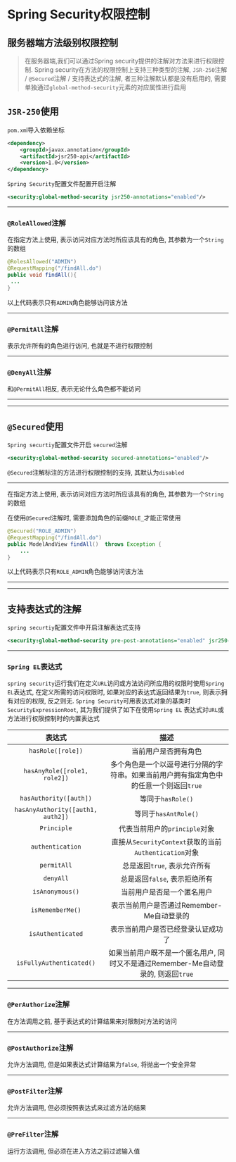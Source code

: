 # Spring Security权限控制

## 服务器端方法级别权限控制

> 在服务器端,我们可以通过Spring security提供的注解对方法来进行权限控制. Spring security在方法的权限控制上支持三种类型的注解, `JSR-250`注解 / `@Secured`注解 / 支持表达式的注解, 者三种注解默认都是没有启用的, 需要单独通过`global-method-security`元素的对应属性进行启用



## `JSR-250`使用

`pom.xm`l导入依赖坐标

```xml
<dependency>
    <groupId>javax.annotation</groupId>
    <artifactId>jsr250-api</artifactId>
    <version>1.0</version>
</dependency>
```

`Spring Security`配置文件配置开启注解

```xml
<security:global-method-security jsr250-annotations="enabled"/>
```

---

### `@RoleAllowed`注解

在指定方法上使用, 表示访问对应方法时所应该具有的角色, 其参数为一个`String`的数组

```java
@RolesAllowed("ADMIN")
@RequestMapping("/findAll.do")
public void findAll(){
 ...   
}
```

以上代码表示只有`ADMIN`角色能够访问该方法

---

### `@PermitAll`注解

表示允许所有的角色进行访问, 也就是不进行权限控制

---

### `@DenyAll`注解

和`@PermitAll`相反, 表示无论什么角色都不能访问

---

---

## `@Secured`使用

`Spring securtiy`配置文件开启 `secured`注解

```xml
<security:global-method-security secured-annotations="enabled"/>
```

`@Secured`注解标注的方法进行权限控制的支持, 其默认为`disabled`

---

在指定方法上使用, 表示访问对应方法时所应该具有的角色, 其参数为一个`String`的数组

在使用`@Secured`注解时, 需要添加角色的前缀`ROLE_`才能正常使用

```java
@Secured("ROLE_ADMIN")
@RequestMapping("/findAll.do")
public ModelAndView findAll()  throws Exception {
    ...
}
```

以上代码表示只有`ROLE_ADMIN`角色能够访问该方法

---

---

## 支持表达式的注解

`spring securtiy`配置文件中开启注解表达式支持

```xml
<security:global-method-security pre-post-annotations="enabled" jsr250-annotations="enabled" secured-annotations="enabled"/>
```

---

### `Spring EL`表达式

`spring security`运行我们在定义`URL`访问或方法访问所应用的权限时使用`Spring EL`表达式, 在定义所需的访问权限时, 如果对应的表达式返回结果为`true`, 则表示拥有对应的权限, 反之则无. `Spring Security`可用表达式对象的基类时`SecurityExpressionRoot`, 其为我们提供了如下在使用`Spring EL` 表达式对`URL`或方法进行权限控制时的内置表达式

|              表达式               |                             描述                             |
| :-------------------------------: | :----------------------------------------------------------: |
|         `hasRole([role])`         |                     当前用户是否拥有角色                     |
|   `hasAnyRole([role1, role2])`    | 多个角色是一个以逗号进行分隔的字符串。如果当前用户拥有指定角色中的任意一个则返回`true` |
|      `hasAuthority([auth])`       |                      等同于`hasRole()`                       |
| `hasAnyAuthority([auth1, auth2])` |                     等同于`hasAntRole()`                     |
|            `Principle`            |                代表当前用户的`principle`对象                 |
|         `authentication`          |    直接从`SecurityContext`获取的当前`Authentication`对象     |
|            `permitAll`            |                 总是返回`true`, 表示允许所有                 |
|             `denyAll`             |                总是返回`false`, 表示拒绝所有                 |
|          `isAnonymous()`          |                  当前用户是否是一个匿名用户                  |
|         `isRememberMe()`          |          表示当前用户是否通过Remember-Me自动登录的           |
|         `isAuthenticated`         |              表示当前用户是否已经登录认证成功了              |
|     `isFullyAuthenticated()`      | 如果当前用户既不是一个匿名用户, 同时又不是通过Remember-Me自动登录的, 则返回`true` |



---

### `@PerAuthorize`注解

在方法调用之前, 基于表达式的计算结果来对限制对方法的访问

---

### `@PostAuthorize`注解

允许方法调用, 但是如果表达式计算结果为`false`, 将抛出一个安全异常

---

### `@PostFilter`注解

允许方法调用, 但必须按照表达式来过滤方法的结果

---

### `@PreFilter`注解

运行方法调用, 但必须在进入方法之前过滤输入值